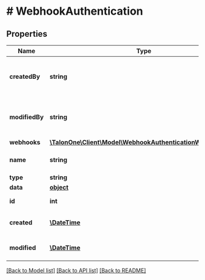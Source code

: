 # # WebhookAuthentication

## Properties

Name | Type | Description | Notes
------------ | ------------- | ------------- | -------------
**createdBy** | **string** | The name of the user who created the webhook authentication. | 
**modifiedBy** | **string** | The name of the user who last modified the webhook authentication. | 
**webhooks** | [**\TalonOne\Client\Model\WebhookAuthenticationWebhookRef[]**](WebhookAuthenticationWebhookRef.md) |  | 
**name** | **string** | The name of the webhook authentication. | 
**type** | **string** |  | 
**data** | [**object**](.md) |  | 
**id** | **int** | The internal ID of this entity. | 
**created** | [**\DateTime**](\DateTime.md) | The time this entity was created. | 
**modified** | [**\DateTime**](\DateTime.md) | The time this entity was last modified. | 

[[Back to Model list]](../../README.md#documentation-for-models) [[Back to API list]](../../README.md#documentation-for-api-endpoints) [[Back to README]](../../README.md)


